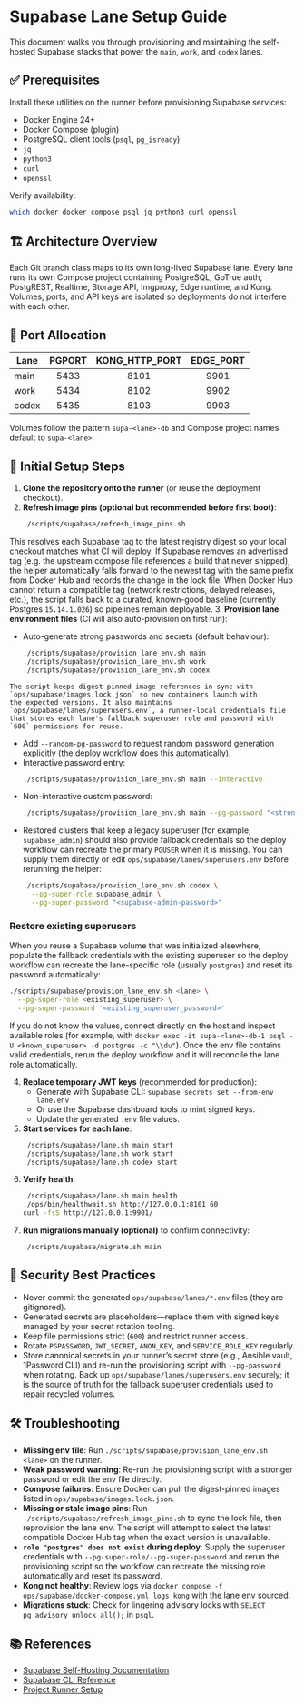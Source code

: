 # Supabase Lane Setup Guide

This document walks you through provisioning and maintaining the self-hosted Supabase stacks that power the `main`, `work`, and `codex` lanes.

## ✅ Prerequisites

Install these utilities on the runner before provisioning Supabase services:

- Docker Engine 24+
- Docker Compose (plugin)
- PostgreSQL client tools (`psql`, `pg_isready`)
- `jq`
- `python3`
- `curl`
- `openssl`

Verify availability:

```bash
which docker docker compose psql jq python3 curl openssl
```

## 🏗️ Architecture Overview

Each Git branch class maps to its own long-lived Supabase lane. Every lane runs its own Compose project containing PostgreSQL, GoTrue auth, PostgREST, Realtime, Storage API, Imgproxy, Edge runtime, and Kong. Volumes, ports, and API keys are isolated so deployments do not interfere with each other.

## 🔢 Port Allocation

| Lane  | PGPORT | KONG_HTTP_PORT | EDGE_PORT |
|-------|:------:|:--------------:|:---------:|
| main  |  5433  |      8101      |    9901   |
| work  |  5434  |      8102      |    9902   |
| codex |  5435  |      8103      |    9903   |

Volumes follow the pattern `supa-<lane>-db` and Compose project names default to `supa-<lane>`.

## 🚀 Initial Setup Steps

1. **Clone the repository onto the runner** (or reuse the deployment checkout).
2. **Refresh image pins (optional but recommended before first boot)**:
   ```bash
   ./scripts/supabase/refresh_image_pins.sh
   ```
  This resolves each Supabase tag to the latest registry digest so your local checkout matches what CI will deploy. If Supabase removes an advertised tag (e.g. the upstream compose file references a build that never shipped), the helper automatically falls forward to the newest tag with the same prefix from Docker Hub and records the change in the lock file. When Docker Hub cannot return a compatible tag (network restrictions, delayed releases, etc.), the script falls back to a curated, known-good baseline (currently Postgres `15.14.1.026`) so pipelines remain deployable.
3. **Provision lane environment files** (CI will also auto-provision on first run):
   - Auto-generate strong passwords and secrets (default behaviour):
     ```bash
     ./scripts/supabase/provision_lane_env.sh main
     ./scripts/supabase/provision_lane_env.sh work
     ./scripts/supabase/provision_lane_env.sh codex
     ```
    The script keeps digest-pinned image references in sync with `ops/supabase/images.lock.json` so new containers launch with
    the expected versions. It also maintains `ops/supabase/lanes/superusers.env`, a runner-local credentials file that stores each lane's fallback superuser role and password with `600` permissions for reuse.
   - Add `--random-pg-password` to request random password generation explicitly (the deploy workflow does this automatically).
   - Interactive password entry:
     ```bash
     ./scripts/supabase/provision_lane_env.sh main --interactive
     ```
   - Non-interactive custom password:
     ```bash
     ./scripts/supabase/provision_lane_env.sh main --pg-password "<strong-password>"
     ```
   - Restored clusters that keep a legacy superuser (for example, `supabase_admin`) should also provide fallback credentials so
     the deploy workflow can recreate the primary `PGUSER` when it is missing. You can supply them directly or edit `ops/supabase/lanes/superusers.env` before rerunning the helper:
     ```bash
     ./scripts/supabase/provision_lane_env.sh codex \
       --pg-super-role supabase_admin \
       --pg-super-password "<supabase-admin-password>"
     ```

### Restore existing superusers

When you reuse a Supabase volume that was initialized elsewhere, populate the fallback credentials with the existing
superuser so the deploy workflow can recreate the lane-specific role (usually `postgres`) and reset its password automatically:

```bash
./scripts/supabase/provision_lane_env.sh <lane> \
  --pg-super-role <existing_superuser> \
  --pg-super-password '<existing_superuser_password>'
```

If you do not know the values, connect directly on the host and inspect available roles (for example, with
`docker exec -it supa-<lane>-db-1 psql -U <known_superuser> -d postgres -c "\\du"`). Once the env file contains valid
credentials, rerun the deploy workflow and it will reconcile the lane role automatically.

4. **Replace temporary JWT keys** (recommended for production):
   - Generate with Supabase CLI: `supabase secrets set --from-env lane.env`
   - Or use the Supabase dashboard tools to mint signed keys.
   - Update the generated `.env` file values.
5. **Start services for each lane**:
   ```bash
   ./scripts/supabase/lane.sh main start
   ./scripts/supabase/lane.sh work start
   ./scripts/supabase/lane.sh codex start
   ```
6. **Verify health**:
   ```bash
   ./scripts/supabase/lane.sh main health
   ./ops/bin/healthwait.sh http://127.0.0.1:8101 60
   curl -fsS http://127.0.0.1:9901/
   ```
7. **Run migrations manually (optional)** to confirm connectivity:
   ```bash
   ./scripts/supabase/migrate.sh main
   ```

## 🔐 Security Best Practices

- Never commit the generated `ops/supabase/lanes/*.env` files (they are gitignored).
- Generated secrets are placeholders—replace them with signed keys managed by your secret rotation tooling.
- Keep file permissions strict (`600`) and restrict runner access.
- Rotate `PGPASSWORD`, `JWT_SECRET`, `ANON_KEY`, and `SERVICE_ROLE_KEY` regularly.
- Store canonical secrets in your runner’s secret store (e.g., Ansible vault, 1Password CLI) and re-run the provisioning script with `--pg-password` when rotating. Back up `ops/supabase/lanes/superusers.env` securely; it is the source of truth for the fallback superuser credentials used to repair recycled volumes.

## 🛠️ Troubleshooting

- **Missing env file**: Run `./scripts/supabase/provision_lane_env.sh <lane>` on the runner.
- **Weak password warning**: Re-run the provisioning script with a stronger password or edit the env file directly.
- **Compose failures**: Ensure Docker can pull the digest-pinned images listed in `ops/supabase/images.lock.json`.
- **Missing or stale image pins**: Run `./scripts/supabase/refresh_image_pins.sh` to sync the lock file, then reprovision the lane env. The script will attempt to select the latest compatible Docker Hub tag when the exact version is unavailable.
- **`role "postgres" does not exist` during deploy**: Supply the superuser credentials with `--pg-super-role/--pg-super-password` and rerun the provisioning script so the workflow can recreate the missing role automatically and reset its password.
- **Kong not healthy**: Review logs via `docker compose -f ops/supabase/docker-compose.yml logs kong` with the lane env sourced.
- **Migrations stuck**: Check for lingering advisory locks with `SELECT pg_advisory_unlock_all();` in `psql`.

## 📚 References

- [Supabase Self-Hosting Documentation](https://supabase.com/docs/guides/self-hosting)
- [Supabase CLI Reference](https://supabase.com/docs/guides/cli)
- [Project Runner Setup](./RUNNER_SETUP.md)
